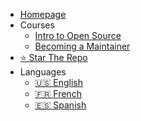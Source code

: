 - [Homepage](../README.md)
- Courses
  - [Intro to Open Source](/intro-to-oss/README.md)
  - [Becoming a Maintainer](/becoming-a-maintainer/README.md)
- [⭐ Star The Repo](https://github.com/open-sauced/intro)
- Languages
  - [:us: English](../intro-to-oss/)
  - [:fr: French](../intro-to-oss/translations/fr/)
  - [:es: Spanish ](../intro-to-oss/translations/es/)